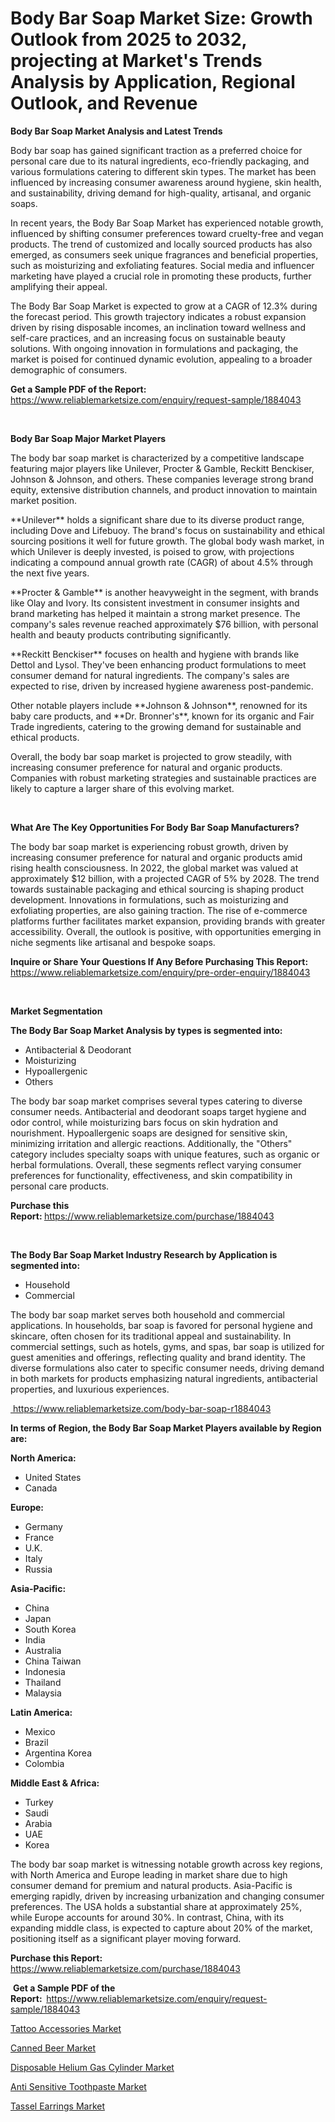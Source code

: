 <p><h1>Body Bar Soap Market Size: Growth Outlook from 2025 to 2032, projecting at Market's Trends Analysis by Application, Regional Outlook, and Revenue</h1></p><p><strong>Body Bar Soap Market Analysis and Latest Trends</strong></p>
<p><p>Body bar soap has gained significant traction as a preferred choice for personal care due to its natural ingredients, eco-friendly packaging, and various formulations catering to different skin types. The market has been influenced by increasing consumer awareness around hygiene, skin health, and sustainability, driving demand for high-quality, artisanal, and organic soaps.</p><p>In recent years, the Body Bar Soap Market has experienced notable growth, influenced by shifting consumer preferences toward cruelty-free and vegan products. The trend of customized and locally sourced products has also emerged, as consumers seek unique fragrances and beneficial properties, such as moisturizing and exfoliating features. Social media and influencer marketing have played a crucial role in promoting these products, further amplifying their appeal.</p><p>The Body Bar Soap Market is expected to grow at a CAGR of 12.3% during the forecast period. This growth trajectory indicates a robust expansion driven by rising disposable incomes, an inclination toward wellness and self-care practices, and an increasing focus on sustainable beauty solutions. With ongoing innovation in formulations and packaging, the market is poised for continued dynamic evolution, appealing to a broader demographic of consumers.</p></p>
<p><strong>Get a Sample PDF of the Report:&nbsp;</strong> <a href="https://www.reliablemarketsize.com/enquiry/request-sample/1884043?utm_campaign=1840&utm_medium=2&utm_source=Github&utm_content=ia&utm_term=05042025&utm_id=body-bar-soap">https://www.reliablemarketsize.com/enquiry/request-sample/1884043</a></p>
<p>&nbsp;</p>
<p><strong>Body Bar Soap Major Market Players</strong></p>
<p><p>The body bar soap market is characterized by a competitive landscape featuring major players like Unilever, Procter & Gamble, Reckitt Benckiser, Johnson & Johnson, and others. These companies leverage strong brand equity, extensive distribution channels, and product innovation to maintain market position.</p><p>**Unilever** holds a significant share due to its diverse product range, including Dove and Lifebuoy. The brand's focus on sustainability and ethical sourcing positions it well for future growth. The global body wash market, in which Unilever is deeply invested, is poised to grow, with projections indicating a compound annual growth rate (CAGR) of about 4.5% through the next five years.</p><p>**Procter & Gamble** is another heavyweight in the segment, with brands like Olay and Ivory. Its consistent investment in consumer insights and brand marketing has helped it maintain a strong market presence. The company's sales revenue reached approximately $76 billion, with personal health and beauty products contributing significantly.</p><p>**Reckitt Benckiser** focuses on health and hygiene with brands like Dettol and Lysol. They've been enhancing product formulations to meet consumer demand for natural ingredients. The company's sales are expected to rise, driven by increased hygiene awareness post-pandemic.</p><p>Other notable players include **Johnson & Johnson**, renowned for its baby care products, and **Dr. Bronner's**, known for its organic and Fair Trade ingredients, catering to the growing demand for sustainable and ethical products. </p><p>Overall, the body bar soap market is projected to grow steadily, with increasing consumer preference for natural and organic products. Companies with robust marketing strategies and sustainable practices are likely to capture a larger share of this evolving market.</p></p>
<p>&nbsp;</p>
<p><strong>What Are The Key Opportunities For Body Bar Soap Manufacturers?</strong></p>
<p><p>The body bar soap market is experiencing robust growth, driven by increasing consumer preference for natural and organic products amid rising health consciousness. In 2022, the global market was valued at approximately $12 billion, with a projected CAGR of 5% by 2028. The trend towards sustainable packaging and ethical sourcing is shaping product development. Innovations in formulations, such as moisturizing and exfoliating properties, are also gaining traction. The rise of e-commerce platforms further facilitates market expansion, providing brands with greater accessibility. Overall, the outlook is positive, with opportunities emerging in niche segments like artisanal and bespoke soaps.</p></p>
<p><strong>Inquire or Share Your Questions If Any Before Purchasing This Report:</strong> <a href="https://www.reliablemarketsize.com/enquiry/pre-order-enquiry/1884043?utm_campaign=1840&utm_medium=2&utm_source=Github&utm_content=ia&utm_term=05042025&utm_id=body-bar-soap">https://www.reliablemarketsize.com/enquiry/pre-order-enquiry/1884043</a></p>
<p>&nbsp;</p>
<p><strong>Market Segmentation</strong></p>
<p><strong>The Body Bar Soap Market Analysis by types is segmented into:</strong></p>
<p><ul><li>Antibacterial & Deodorant</li><li>Moisturizing</li><li>Hypoallergenic</li><li>Others</li></ul></p>
<p><p>The body bar soap market comprises several types catering to diverse consumer needs. Antibacterial and deodorant soaps target hygiene and odor control, while moisturizing bars focus on skin hydration and nourishment. Hypoallergenic soaps are designed for sensitive skin, minimizing irritation and allergic reactions. Additionally, the "Others" category includes specialty soaps with unique features, such as organic or herbal formulations. Overall, these segments reflect varying consumer preferences for functionality, effectiveness, and skin compatibility in personal care products.</p></p>
<p><strong>Purchase this Report:&nbsp;</strong><a href="https://www.reliablemarketsize.com/purchase/1884043?utm_campaign=1840&utm_medium=2&utm_source=Github&utm_content=ia&utm_term=05042025&utm_id=body-bar-soap">https://www.reliablemarketsize.com/purchase/1884043</a></p>
<p>&nbsp;</p>
<p><strong>The Body Bar Soap Market Industry Research by Application is segmented into:</strong></p>
<p><ul><li>Household</li><li>Commercial</li></ul></p>
<p><p>The body bar soap market serves both household and commercial applications. In households, bar soap is favored for personal hygiene and skincare, often chosen for its traditional appeal and sustainability. In commercial settings, such as hotels, gyms, and spas, bar soap is utilized for guest amenities and offerings, reflecting quality and brand identity. The diverse formulations also cater to specific consumer needs, driving demand in both markets for products emphasizing natural ingredients, antibacterial properties, and luxurious experiences.</p></p>
<p><a href="https://www.reliablemarketsize.com/body-bar-soap-r1884043?utm_campaign=1840&utm_medium=2&utm_source=Github&utm_content=ia&utm_term=05042025&utm_id=body-bar-soap">&nbsp;https://www.reliablemarketsize.com/body-bar-soap-r1884043</a></p>
<p><strong>In terms of Region, the Body Bar Soap Market Players available by Region are:</strong></p>
<p>
    <p> <strong> North America: </strong>
        <ul>
            <li>United States</li>
            <li>Canada</li>
        </ul>
        </p> 
    <p> <strong> Europe: </strong>
        <ul>
            <li>Germany</li>
            <li>France</li>
            <li>U.K.</li>
            <li>Italy</li>
            <li>Russia</li>
        </ul>
        </p> 
    <p> <strong> Asia-Pacific: </strong>
        <ul>
            <li>China</li>
            <li>Japan</li>
            <li>South Korea</li>
            <li>India</li>
            <li>Australia</li>
            <li>China Taiwan</li>
            <li>Indonesia</li>
            <li>Thailand</li>
            <li>Malaysia</li>
        </ul>
        </p> 
    <p> <strong> Latin America: </strong>
        <ul>
            <li>Mexico</li>
            <li>Brazil</li>
            <li>Argentina Korea</li>
            <li>Colombia</li>
        </ul>
        </p> 
    <p> <strong> Middle East & Africa: </strong>
        <ul>
            <li>Turkey</li>
            <li>Saudi</li>
            <li>Arabia</li>
            <li>UAE</li>
            <li>Korea</li>
        </ul>
    </p>
    </p>
<p><p>The body bar soap market is witnessing notable growth across key regions, with North America and Europe leading in market share due to high consumer demand for premium and natural products. Asia-Pacific is emerging rapidly, driven by increasing urbanization and changing consumer preferences. The USA holds a substantial share at approximately 25%, while Europe accounts for around 30%. In contrast, China, with its expanding middle class, is expected to capture about 20% of the market, positioning itself as a significant player moving forward.</p></p>
<p><strong>Purchase this Report: </strong><a href="https://www.reliablemarketsize.com/purchase/1884043?utm_campaign=1840&utm_medium=2&utm_source=Github&utm_content=ia&utm_term=05042025&utm_id=body-bar-soap">https://www.reliablemarketsize.com/purchase/1884043</a></p>
<p>&nbsp;<strong>Get a Sample PDF of the Report:&nbsp;&nbsp;</strong><a href="https://www.reliablemarketsize.com/enquiry/request-sample/1884043?utm_campaign=1840&utm_medium=2&utm_source=Github&utm_content=ia&utm_term=05042025&utm_id=body-bar-soap">https://www.reliablemarketsize.com/enquiry/request-sample/1884043</a></p>
<p><strong></strong></p>
<p><p><a href="https://github.com/vimar16th/Market-Research-Report-List-7/blob/main/tattoo-accessories-market.md?utm_campaign=1840&utm_medium=2&utm_source=Github&utm_content=ia&utm_term=05042025&utm_id=body-bar-soap">Tattoo Accessories Market</a></p><p><a href="https://github.com/melascalbirp/Market-Research-Report-List-1/blob/main/canned-beer-market.md?utm_campaign=1840&utm_medium=2&utm_source=Github&utm_content=ia&utm_term=05042025&utm_id=body-bar-soap">Canned Beer Market</a></p><p><a href="https://github.com/gallatannyv6/Market-Research-Report-List-1/blob/main/disposable-helium-gas-cylinder-market.md?utm_campaign=1840&utm_medium=2&utm_source=Github&utm_content=ia&utm_term=05042025&utm_id=body-bar-soap">Disposable Helium Gas Cylinder Market</a></p><p><a href="https://github.com/guzmabugbyf1/Market-Research-Report-List-1/blob/main/anti-sensitive-toothpaste-market.md?utm_campaign=1840&utm_medium=2&utm_source=Github&utm_content=ia&utm_term=05042025&utm_id=body-bar-soap">Anti Sensitive Toothpaste Market</a></p><p><a href="https://github.com/waackheidtn5/Market-Research-Report-List-1/blob/main/tassel-earrings-market.md?utm_campaign=1840&utm_medium=2&utm_source=Github&utm_content=ia&utm_term=05042025&utm_id=body-bar-soap">Tassel Earrings Market</a></p></p>